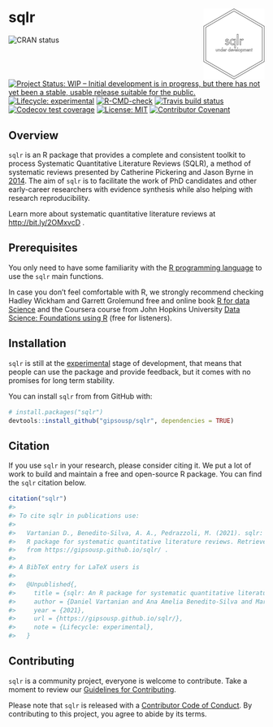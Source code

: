 
<!-- README.md is generated from README.Rmd. Please edit that file -->

# sqlr <a href='https://gipsousp.github.io/sqlr'><img src='man/figures/logo.png' align="right" height="139" /></a>

<!-- badges: start -->

![CRAN status](https://www.r-pkg.org/badges/version/mctq) [![Project
Status: WIP – Initial development is in progress, but there has not yet
been a stable, usable release suitable for the
public.](https://www.repostatus.org/badges/latest/wip.svg)](https://www.repostatus.org/#wip)
[![Lifecycle:
experimental](https://img.shields.io/badge/lifecycle-experimental-orange.svg)](https://lifecycle.r-lib.org/articles/stages.html#experimental)
[![R-CMD-check](https://github.com/gipsousp/sqlr/workflows/R-CMD-check/badge.svg)](https://github.com/gipsousp/sqlr/actions)
[![Travis build
status](https://travis-ci.com/gipsousp/sqlr.svg?branch=master)](https://travis-ci.com/gipsousp/sqlr)
[![Codecov test
coverage](https://codecov.io/gh/gipsousp/sqlr/branch/master/graph/badge.svg)](https://codecov.io/gh/gipsousp/sqlr?branch=master)
[![License:
MIT](https://img.shields.io/badge/license-MIT-green)](https://choosealicense.com/licenses/mit/)
[![Contributor
Covenant](https://img.shields.io/badge/Contributor%20Covenant-v2.0%20adopted-ff69b4.svg)](https://gipsousp.github.io/mctq/CODE_OF_CONDUCT.html)
<!-- badges: end -->

## Overview

`sqlr` is an R package that provides a complete and consistent toolkit
to process Systematic Quantitative Literature Reviews (SQLR), a method
of systematic reviews presented by Catherine Pickering and Jason Byrne
in [2014](https://doi.org/10.1080/07294360.2013.841651). The aim of
`sqlr` is to facilitate the work of PhD candidates and other
early-career researchers with evidence synthesis while also helping with
research reproducibility.

Learn more about systematic quantitative literature reviews at
<http://bit.ly/2OMxvcD> .

## Prerequisites

You only need to have some familiarity with the [R programming
language](https://www.r-project.org/) to use the `sqlr` main functions.

In case you don’t feel comfortable with R, we strongly recommend
checking Hadley Wickham and Garrett Grolemund free and online book [R
for data Science](https://r4ds.had.co.nz/) and the Coursera course from
John Hopkins University [Data Science: Foundations using
R](https://www.coursera.org/specializations/data-science-foundations-r)
(free for listeners).

## Installation

`sqlr` is still at the
[experimental](https://lifecycle.r-lib.org/articles/stages.html#experimental)
stage of development, that means that people can use the package and
provide feedback, but it comes with no promises for long term stability.

You can install `sqlr` from from GitHub with:

``` r
# install.packages("sqlr")
devtools::install_github("gipsousp/sqlr", dependencies = TRUE)
```

## Citation

If you use `sqlr` in your research, please consider citing it. We put a
lot of work to build and maintain a free and open-source R package. You
can find the `sqlr` citation below.

``` r
citation("sqlr")
#> 
#> To cite sqlr in publications use:
#> 
#>   Vartanian D., Benedito-Silva, A. A., Pedrazzoli, M. (2021). sqlr: An
#>   R package for systematic quantitative literature reviews. Retrieved
#>   from https://gipsousp.github.io/sqlr/ .
#> 
#> A BibTeX entry for LaTeX users is
#> 
#>   @Unpublished{,
#>     title = {sqlr: An R package for systematic quantitative literature reviews},
#>     author = {Daniel Vartanian and Ana Amelia Benedito-Silva and Mario Pedrazzoli},
#>     year = {2021},
#>     url = {https://gipsousp.github.io/sqlr/},
#>     note = {Lifecycle: experimental},
#>   }
```

## Contributing

`sqlr` is a community project, everyone is welcome to contribute. Take a
moment to review our [Guidelines for
Contributing](https://gipsousp.github.io/sqlr/CONTRIBUTING.html).

Please note that `sqlr` is released with a [Contributor Code of
Conduct](https://gipsousp.github.io/sqlr/CODE_OF_CONDUCT.html). By
contributing to this project, you agree to abide by its terms.

